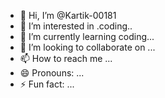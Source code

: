 - 👋 Hi, I’m @Kartik-00181
- 👀 I’m interested in .coding..
- 🌱 I’m currently learning coding...
- 💞️ I’m looking to collaborate on ...
- 📫 How to reach me ...
- 😄 Pronouns: ...
- ⚡ Fun fact: ...

<!---
Kartik-00181/Kartik-00181 is a ✨ special ✨ repository because its `README.md` (this file) appears on your GitHub profile.
You can click the Preview link to take a look at your changes.
--->

